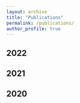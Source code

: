 ```yaml
---
layout: archive
title: "Publications"
permalink: /publications/
author_profile: true
---
```


2022
--------------------
2021
--------------------
2020
--------------------
